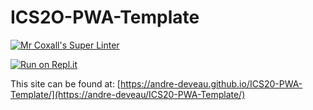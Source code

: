 # ICS2O-PWA-Template

[![Mr Coxall's Super Linter](https://github.com/andre-deveau/ICS20-PWA-Template/workflows/Mr%20Coxall's%20Super%20Linter/badge.svg)](https://github.com/andre-deveau/ICS20-PWA-Template/actions)

[![Run on Repl.it](https://repl.it/badge/github/andre-deveau/ICS20-PWA-Template)](https://repl.it/github/andre-deveau/ICS20-PWA-Template)

This site can be found at: [https://andre-deveau.github.io/ICS20-PWA-Template/](https://andre-deveau/ICS20-PWA-Template/)
